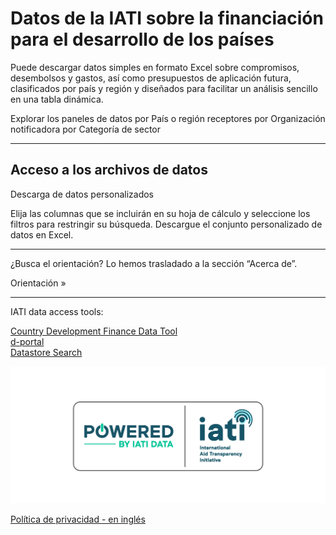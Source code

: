 # Datos de la IATI sobre la financiación para el desarrollo de los países

<p class="lead">Puede descargar datos simples en formato Excel sobre compromisos, desembolsos y gastos, así como presupuestos de aplicación futura, clasificados por país y región y diseñados para facilitar un análisis sencillo en una tabla dinámica.</p>

<b-card img-src="/data-dashboards-background-countries.png" img-alt="Image" overlay body-class="d-flex align-items-center">
  <b-btn block variant="primary" to="/es/data/">Explorar los paneles de datos<font-awesome-icon :icon="['fa', 'chart-simple']" /></b-btn>
</b-card>
<b-row class="mt-2">
    <b-col lg="4">
        <b-btn
            block
            variant="outline-primary"
            class="mb-2"
            to="/es/data/recipient-country-or-region/">por País o región receptores</b-btn>
    </b-col>
    <b-col lg="4">
        <b-btn
            block
            variant="outline-primary"
            class="mb-2"
            to="/es/data/reporting-organisation/">por Organización notificadora</b-btn>
    </b-col>
    <b-col lg="4">
        <b-btn
            block
            variant="outline-primary"
            class="mb-2"
            to="/es/data/sector-category/">por Categoría de sector</b-btn>
    </b-col>
</b-row>

<hr />

<b-card-group>

<b-card class="text-md-center">

## Acceso a los archivos de datos

<download-file></download-file>

</b-card>
    <b-card>
        <p><b-btn block variant="primary" to="/es/data/custom/">Descarga de datos personalizados <font-awesome-icon :icon="['fa', 'wand-magic-sparkles']" /></b-btn></p>
        <p>Elija las columnas que se incluirán en su hoja de cálculo y seleccione los filtros para restringir su búsqueda. Descargue el conjunto personalizado de datos en Excel.</p>
    </b-card>
</b-card-group>
<hr />
<b-alert show variant="secondary" class="text-center">
    <p>¿Busca el orientación? Lo hemos trasladado a la sección “Acerca de”.</p>
    <b-btn variant="secondary" to="/es/guidance-analysis/">Orientación &raquo;</b-btn>
</b-alert>
<hr />
<div class="text-center">
    <p class="font-weight-bold">IATI data access tools:</p>
    <a href="https://countrydata.iatistandard.org/">Country Development Finance Data Tool</a><br />
    <a href="https://d-portal.org/ctrack.html#view=search">d-portal</a><br />
    <a href="https://datastore.iatistandard.org/">Datastore Search</a><br />
</div>

<p class="center-logo">
    <img src="/powered-by-iati.png" alt="Powered by IATI Data" />
</p>

[Política de privacidad - en inglés](https://iatistandard.org/en/privacy-policy/)

